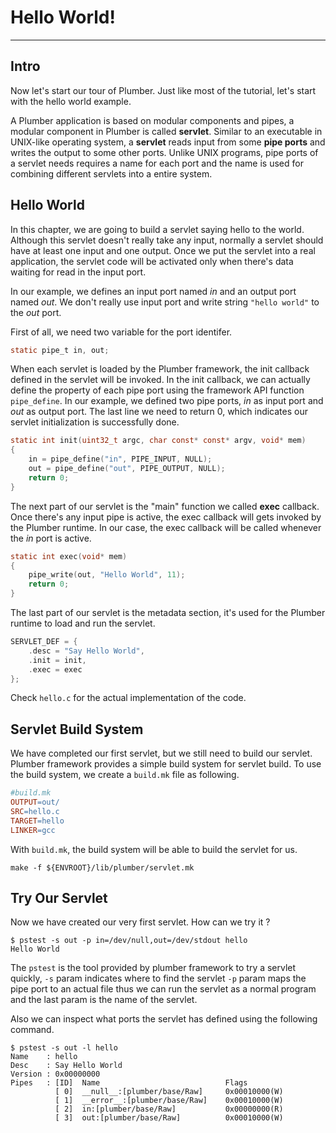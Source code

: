 # Hello World!

---

## Intro
Now let's start our tour of Plumber. Just like most of the tutorial, let's start with the hello world example.

A Plumber application is based on modular components and pipes, a modular component in Plumber is called **servlet**.
Similar to an executable in UNIX-like operating system, a **servlet** reads input from some **pipe ports** and
writes the output to some other ports. 
Unlike UNIX programs, pipe ports of a servlet needs requires a name for each port and the name is used for combining different
servlets into a entire system.

## Hello World
In this chapter, we are going to build a servlet saying hello to the world. Although this servlet doesn't really take any input,
normally a servlet should have at least one input and one output. Once we put the servlet into a real application, the servlet
code will be activated only when there's data waiting for read in the input port.

In our example, we defines an input port named *in* and an output port named *out*. We don't really use input port and write string
`"hello world"` to the *out* port.

First of all, we need two variable for the port identifer.

```C
static pipe_t in, out;
```

When each servlet is loaded by the Plumber framework, the init callback defined in the servlet will be invoked. In the init callback,
we can actually define the property of each pipe port using the framework API function `pipe_define`. 
In our example, we defined two pipe ports, *in* as input port and *out* as output port.
The last line we need to return 0, which indicates our servlet initialization is successfully done. 

```C
static int init(uint32_t argc, char const* const* argv, void* mem)
{
	in = pipe_define("in", PIPE_INPUT, NULL);
	out = pipe_define("out", PIPE_OUTPUT, NULL);
	return 0;
}
```

The next part of our servlet is the "main" function we called **exec** callback. Once there's any input pipe is active, the exec callback
will gets invoked by the Plumber runtime. In our case, the exec callback will be called whenever the *in* port is active.

```C
static int exec(void* mem)
{
	pipe_write(out, "Hello World", 11);
	return 0;
}
```

The last part of our servlet is the metadata section, it's used for the Plumber runtime to load and run the servlet.

```C
SERVLET_DEF = {
	.desc = "Say Hello World",
	.init = init,
	.exec = exec
};
```

Check `hello.c` for the actual implementation of the code.

## Servlet Build System

We have completed our first servlet, but we still need to build our servlet. Plumber framework provides a simple build system for
servlet build. To use the build system, we create a `build.mk` file as following.

```makefile
#build.mk
OUTPUT=out/
SRC=hello.c
TARGET=hello
LINKER=gcc
```

With `build.mk`, the build system will be able to build the servlet for us.

```
make -f ${ENVROOT}/lib/plumber/servlet.mk
```

## Try Our Servlet

Now we have created our very first servlet. How can we try it ? 

```
$ pstest -s out -p in=/dev/null,out=/dev/stdout hello
Hello World
```

The `pstest` is the tool provided by plumber framework to try a servlet quickly, `-s` param indicates where to find the servlet
`-p` param maps the pipe port to an actual file thus we can run the servlet as a normal program and the last param is the name of
the servlet.

Also we can inspect what ports the servlet has defined using the following command.

```
$ pstest -s out -l hello
Name    : hello
Desc    : Say Hello World
Version : 0x00000000
Pipes   : [ID]	Name                            Flags
          [ 0]	__null__:[plumber/base/Raw]     0x00010000(W)
          [ 1]	__error__:[plumber/base/Raw]    0x00010000(W)
          [ 2]	in:[plumber/base/Raw]           0x00000000(R)
          [ 3]	out:[plumber/base/Raw]          0x00010000(W)
```
